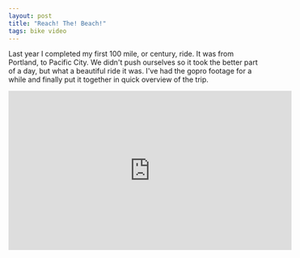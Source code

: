 ```yaml
---
layout: post
title: "Reach! The! Beach!"
tags: bike video
---
```

Last year I completed my first 100 mile, or century, ride. It was from Portland, to Pacific City. We didn't push ourselves so it took the better part of a day, but what a beautiful ride it was. I've had the gopro footage for a while and finally put it together in quick overview of the trip.


<iframe width="560" height="315" src="https://www.youtube.com/watch?v=Q_-opCNGWYU" frameborder="0" allow="accelerometer; autoplay; encrypted-media; gyroscope; picture-in-picture" allowfullscreen></iframe>
